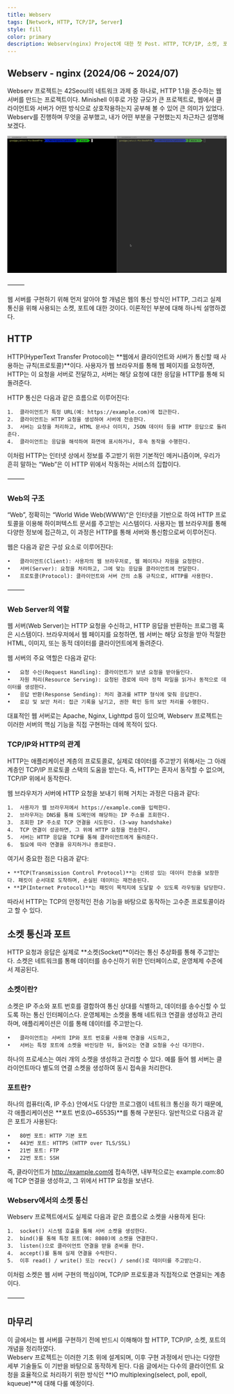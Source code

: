 ```yaml
---
title: Webserv
tags: [Network, HTTP, TCP/IP, Server]
style: fill
color: primary
description: Webserv(nginx) Project에 대한 첫 Post. HTTP, TCP/IP, 소켓, 포트 등 네트워크에 대한 이론적인 배경 설명.
---
```


## Webserv - nginx (2024/06 ~ 2024/07)
Webserv 프로젝트는 42Seoul의 네트워크 과제 중 하나로, HTTP 1.1을 준수하는 웹 서버를 만드는 프로젝트이다. Minishell 이후로 가장 규모가 큰 프로젝트로, 웹에서 클라이언트와 서버가 어떤 방식으로 상호작용하는지 공부해 볼 수 있어 큰 의미가 있었다. Webserv를 진행하며 무엇을 공부했고, 내가 어떤 부분을 구현했는지 차근차근 설명해보겠다.

![webserv gif](/assets/webserv.gif)

⸻

웹 서버를 구현하기 위해 먼저 알아야 할 개념은 웹의 통신 방식인 HTTP, 그리고 실제 통신을 위해 사용되는 소켓, 포트에 대한 것이다. 이론적인 부분에 대해 하나씩 설명하겠다.

## HTTP
HTTP(HyperText Transfer Protocol)는 **웹에서 클라이언트와 서버가 통신할 때 사용하는 규칙(프로토콜)**이다. 사용자가 웹 브라우저를 통해 웹 페이지를 요청하면, HTTP는 이 요청을 서버로 전달하고, 서버는 해당 요청에 대한 응답을 HTTP를 통해 되돌려준다.

HTTP 통신은 다음과 같은 흐름으로 이루어진다:

	1.	클라이언트가 특정 URL(예: https://example.com)에 접근한다.
	2.	클라이언트는 HTTP 요청을 생성하여 서버에 전송한다.
	3.	서버는 요청을 처리하고, HTML 문서나 이미지, JSON 데이터 등을 HTTP 응답으로 돌려준다.
	4.	클라이언트는 응답을 해석하여 화면에 표시하거나, 후속 동작을 수행한다.

이처럼 HTTP는 인터넷 상에서 정보를 주고받기 위한 기본적인 메커니즘이며, 우리가 흔히 말하는 “Web”은 이 HTTP 위에서 작동하는 서비스의 집합이다.

⸻

### Web의 구조

“Web”, 정확히는 “World Wide Web(WWW)“은 인터넷을 기반으로 하여 HTTP 프로토콜을 이용해 하이퍼텍스트 문서를 주고받는 시스템이다. 사용자는 웹 브라우저를 통해 다양한 정보에 접근하고, 이 과정은 HTTP를 통해 서버와 통신함으로써 이루어진다.

웹은 다음과 같은 구성 요소로 이루어진다:

	•	클라이언트(Client): 사용자의 웹 브라우저로, 웹 페이지나 자원을 요청한다.
	•	서버(Server): 요청을 처리하고, 그에 맞는 응답을 클라이언트에 전달한다.
	•	프로토콜(Protocol): 클라이언트와 서버 간의 소통 규칙으로, HTTP를 사용한다.

⸻ 

### Web Server의 역할

웹 서버(Web Server)는 HTTP 요청을 수신하고, HTTP 응답을 반환하는 프로그램 혹은 시스템이다. 브라우저에서 웹 페이지를 요청하면, 웹 서버는 해당 요청을 받아 적절한 HTML, 이미지, 또는 동적 데이터를 클라이언트에게 돌려준다.

웹 서버의 주요 역할은 다음과 같다:

	•	요청 수신(Request Handling): 클라이언트가 보낸 요청을 받아들인다.
	•	자원 처리(Resource Serving): 요청된 경로에 따라 정적 파일을 읽거나 동적으로 데이터를 생성한다.
	•	응답 반환(Response Sending): 처리 결과를 HTTP 형식에 맞춰 응답한다.
	•	로깅 및 보안 처리: 접근 기록을 남기고, 권한 확인 등의 보안 처리를 수행한다.

대표적인 웹 서버로는 Apache, Nginx, Lighttpd 등이 있으며, Webserv 프로젝트는 이러한 서버의 핵심 기능을 직접 구현하는 데에 목적이 있다.

### TCP/IP와 HTTP의 관계
HTTP는 애플리케이션 계층의 프로토콜로, 실제로 데이터를 주고받기 위해서는 그 아래 계층인 TCP/IP 프로토콜 스택의 도움을 받는다. 즉, HTTP는 혼자서 동작할 수 없으며, TCP/IP 위에서 동작한다.

웹 브라우저가 서버에 HTTP 요청을 보내기 위해 거치는 과정은 다음과 같다:

	1.	사용자가 웹 브라우저에서 https://example.com을 입력한다.
	2.	브라우저는 DNS를 통해 도메인에 해당하는 IP 주소를 조회한다.
	3.	조회한 IP 주소로 TCP 연결을 시도한다. (3-way handshake)
	4.	TCP 연결이 성공하면, 그 위에 HTTP 요청을 전송한다.
	5.	서버는 HTTP 응답을 TCP를 통해 클라이언트에게 돌려준다.
	6.	필요에 따라 연결을 유지하거나 종료한다.

여기서 중요한 점은 다음과 같다:

	• **TCP(Transmission Control Protocol)**는 신뢰성 있는 데이터 전송을 보장한다. 패킷이 순서대로 도착하며, 손실된 데이터는 재전송된다.
	• **IP(Internet Protocol)**는 패킷이 목적지에 도달할 수 있도록 라우팅을 담당한다.

따라서 HTTP는 TCP의 안정적인 전송 기능을 바탕으로 동작하는 고수준 프로토콜이라고 할 수 있다.

## 소켓 통신과 포트
HTTP 요청과 응답은 실제로 **소켓(Socket)**이라는 통신 추상화를 통해 주고받는다. 소켓은 네트워크를 통해 데이터를 송수신하기 위한 인터페이스로, 운영체제 수준에서 제공된다.

### 소켓이란?
소켓은 IP 주소와 포트 번호를 결합하여 통신 상대를 식별하고, 데이터를 송수신할 수 있도록 하는 통신 인터페이스다.
운영체제는 소켓을 통해 네트워크 연결을 생성하고 관리하며, 애플리케이션은 이를 통해 데이터를 주고받는다.

	•	클라이언트는 서버의 IP와 포트 번호를 사용해 연결을 시도하고,
	•	서버는 특정 포트에 소켓을 바인딩한 뒤, 들어오는 연결 요청을 수신 대기한다.

하나의 프로세스는 여러 개의 소켓을 생성하고 관리할 수 있다.
예를 들어 웹 서버는 클라이언트마다 별도의 연결 소켓을 생성하여 동시 접속을 처리한다.

### 포트란?

하나의 컴퓨터(즉, IP 주소) 안에서도 다양한 프로그램이 네트워크 통신을 하기 때문에, 각 애플리케이션은 **포트 번호(0~65535)**를 통해 구분된다.
일반적으로 다음과 같은 포트가 사용된다:

	•	80번 포트: HTTP 기본 포트
	•	443번 포트: HTTPS (HTTP over TLS/SSL)
	•	21번 포트: FTP
	•	22번 포트: SSH

즉, 클라이언트가 http://example.com에 접속하면, 내부적으로는 example.com:80에 TCP 연결을 생성하고, 그 위에서 HTTP 요청을 보낸다.

### Webserv에서의 소켓 통신

Webserv 프로젝트에서도 실제로 다음과 같은 흐름으로 소켓을 사용하게 된다:

	1.	socket() 시스템 호출을 통해 서버 소켓을 생성한다.
	2.	bind()를 통해 특정 포트(예: 8080)에 소켓을 연결한다.
	3.	listen()으로 클라이언트 연결을 받을 준비를 한다.
	4.	accept()를 통해 실제 연결을 수락한다.
	5.	이후 read() / write() 또는 recv() / send()로 데이터를 주고받는다.

이처럼 소켓은 웹 서버 구현의 핵심이며, TCP/IP 프로토콜과 직접적으로 연결되는 계층이다.

⸻ 

## 마무리
이 글에서는 웹 서버를 구현하기 전에 반드시 이해해야 할 HTTP, TCP/IP, 소켓, 포트의 개념을 정리하였다.  
Webserv 프로젝트는 이러한 기초 위에 설계되며, 이후 구현 과정에서 만나는 다양한 세부 기술들도 이 기반을 바탕으로 동작하게 된다. 다음 글에서는 다수의 클라이언트 요청을 효율적으로 처리하기 위한 방식인 **IO multiplexing(select, poll, epoll, kqueue)**에 대해 다룰 예정이다.